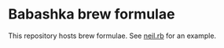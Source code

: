 # Babashka brew formulae

This repository hosts brew formulae. See [neil.rb](Formula/neil.rb) for an
example.
